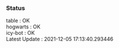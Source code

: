 ### Status


table : OK  
hogwarts : OK  
icy-bot : OK  
Latest Update : 2021-12-05 17:13:40.293446
